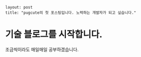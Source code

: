 ```
layout: post
title: "pugcute의 첫 포스팅입니다. 노력하는 개발자가 되고 싶습니다."
```

# 기술 블로그를 시작합니다.

조금씩이라도 매일매일 공부하겠습니다.
